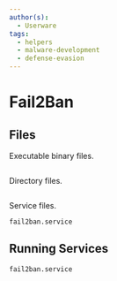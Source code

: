 ```yaml
---
author(s):
  - Userware
tags:
  - helpers
  - malware-development
  - defense-evasion
---
```

# Fail2Ban

## Files

Executable binary files.

```

```

Directory files.

```

```

Service files.

```
fail2ban.service
```

## Running Services

```
fail2ban.service
```